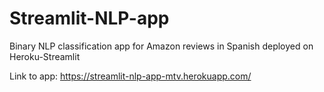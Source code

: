 # Streamlit-NLP-app
Binary NLP classification app for Amazon reviews in Spanish deployed on Heroku-Streamlit

Link to app: https://streamlit-nlp-app-mtv.herokuapp.com/
